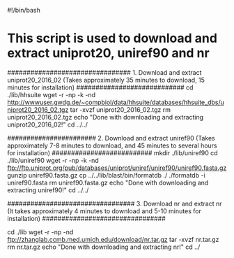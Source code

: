 
#!/bin/bash

# This script is used to download and extract uniprot20, uniref90 and nr

################################ 1. Download and extract uniprot20_2016_02 (Takes approximately 35 minutes to download, 15 minutes for installation) ############################
cd ./lib/hhsuite
wget -r -np -k  -nd http://wwwuser.gwdg.de/~compbiol/data/hhsuite/databases/hhsuite_dbs/uniprot20_2016_02.tgz
tar -xvzf uniprot20_2016_02.tgz
rm uniprot20_2016_02.tgz
echo "Done with downloading and extracting uniprot20_2016_02!"
cd ../../



####################### 2. Download and extract uniref90 (Takes approximately 7-8 minutes to download, and 45 minutes to several hours for installation) ##########################
mkdir ./lib/uniref90
cd ./lib/uniref90
wget -r -np -k  -nd ftp://ftp.uniprot.org/pub/databases/uniprot/uniref/uniref90/uniref90.fasta.gz
gunzip uniref90.fasta.gz
cp ../../lib/blast/bin/formatdb ./
./formatdb -i uniref90.fasta
rm uniref90.fasta.gz
echo "Done with downloading and extracting uniref90!"
cd ../../



################################# 3. Download nr and extract nr (It takes approximately 4 minutes to download and 5-10 minutes for installation) ################################

cd ./lib
wget -r -np -nd ftp://zhanglab.ccmb.med.umich.edu/download/nr.tar.gz
tar -xvzf nr.tar.gz
rm nr.tar.gz
echo "Done with downloading and extracting nr!"
cd ../
